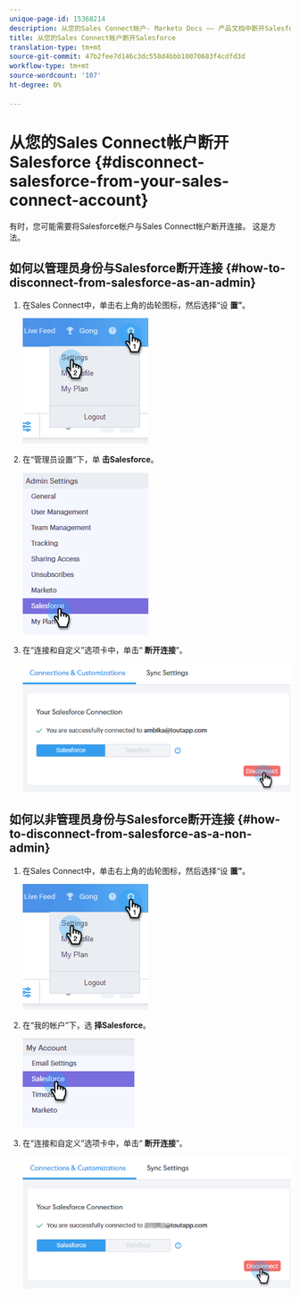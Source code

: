 ```yaml
---
unique-page-id: 15368214
description: 从您的Sales Connect帐户- Marketo Docs —— 产品文档中断开Salesforce连接
title: 从您的Sales Connect帐户断开Salesforce
translation-type: tm+mt
source-git-commit: 47b2fee7d146c3dc558d4bbb10070683f4cdfd3d
workflow-type: tm+mt
source-wordcount: '107'
ht-degree: 0%

---
```



# 从您的Sales Connect帐户断开Salesforce {#disconnect-salesforce-from-your-sales-connect-account}

有时，您可能需要将Salesforce帐户与Sales Connect帐户断开连接。 这是方法。

## 如何以管理员身份与Salesforce断开连接 {#how-to-disconnect-from-salesforce-as-an-admin}

1. 在Sales Connect中，单击右上角的齿轮图标，然后选择“设 **置”**。

   ![](assets/one-1.png)

1. 在“管理员设置”下，单 **击Salesforce**。

   ![](assets/six-1.png)

1. 在“连接和自定义”选项卡中，单击“ **断开连接**”。

   ![](assets/seven-1.png)

## 如何以非管理员身份与Salesforce断开连接 {#how-to-disconnect-from-salesforce-as-a-non-admin}

1. 在Sales Connect中，单击右上角的齿轮图标，然后选择“设 **置”**。

   ![](assets/one-1.png)

1. 在“我的帐户”下，选 **择Salesforce**。

   ![](assets/two-1.png)

1. 在“连接和自定义”选项卡中，单击“ **断开连接**”。

   ![](assets/3333.png)

